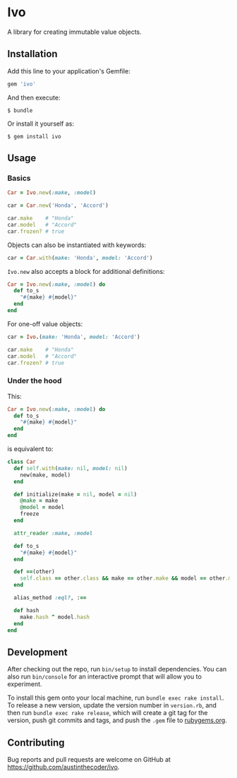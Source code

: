 # Ivo

A library for creating immutable value objects.

## Installation

Add this line to your application's Gemfile:

```ruby
gem 'ivo'
```

And then execute:

    $ bundle

Or install it yourself as:

    $ gem install ivo

## Usage

### Basics

```ruby
Car = Ivo.new(:make, :model)

car = Car.new('Honda', 'Accord')

car.make    # "Honda"
car.model   # "Accord"
car.frozen? # true
```

Objects can also be instantiated with keywords:

```ruby
car = Car.with(make: 'Honda', model: 'Accord')
```

`Ivo.new` also accepts a block for additional definitions:

```ruby
Car = Ivo.new(:make, :model) do
  def to_s
    "#{make} #{model}"
  end
end
```

For one-off value objects:

```ruby
car = Ivo.(make: 'Honda', model: 'Accord')

car.make    # "Honda"
car.model   # "Accord"
car.frozen? # true
```

### Under the hood

This:

```ruby
Car = Ivo.new(:make, :model) do
  def to_s
    "#{make} #{model}"
  end
end
```

is equivalent to:

```ruby
class Car
  def self.with(make: nil, model: nil)
    new(make, model)
  end

  def initialize(make = nil, model = nil)
    @make = make
    @model = model
    freeze
  end

  attr_reader :make, :model

  def to_s
    "#{make} #{model}"
  end

  def ==(other)
    self.class == other.class && make == other.make && model == other.model
  end

  alias_method :eql?, :==

  def hash
    make.hash ^ model.hash
  end
end
```

## Development

After checking out the repo, run `bin/setup` to install dependencies. You can also run `bin/console` for an interactive prompt that will allow you to experiment.

To install this gem onto your local machine, run `bundle exec rake install`. To release a new version, update the version number in `version.rb`, and then run `bundle exec rake release`, which will create a git tag for the version, push git commits and tags, and push the `.gem` file to [rubygems.org](https://rubygems.org).

## Contributing

Bug reports and pull requests are welcome on GitHub at https://github.com/austinthecoder/ivo.
